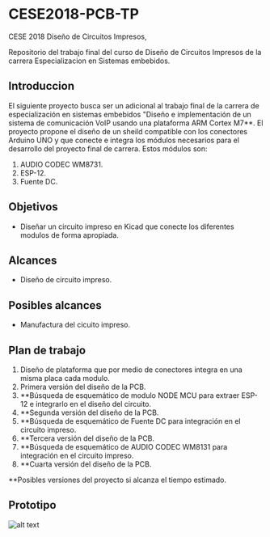 # CESE2018-PCB-TP
CESE 2018 Diseño de Circuitos Impresos,

Repositorio del trabajo final del curso de Diseño de Circuitos Impresos 
de la carrera Especializacion en Sistemas embebidos. 

## Introduccion 

El siguiente proyecto busca ser un adicional al trabajo final de la carrera de especialización en sistemas embebidos
"Diseño e implementación de un sistema de comunicación VoIP usando una plataforma ARM Cortex M7**. El proyecto propone el diseño de un sheild compatible con los conectores Arduino UNO y que conecte e integra los módulos necesarios para el desarrollo del proyecto final de carrera. Estos módulos son: 

1.  AUDIO CODEC WM8731.
2.  ESP-12. 
3.  Fuente DC. 

## Objetivos

*  Diseñar un circuito impreso en Kicad que conecte los diferentes modulos de forma apropiada.

## Alcances

*  Diseño de circuito impreso.

## Posibles alcances

*  Manufactura del cicuito impreso.

## Plan de trabajo

1.  Diseño de plataforma que por medio de conectores integra en una misma placa cada modulo.
2.  Primera versión del diseño de la PCB.
3.  **Búsqueda de esquemático de modulo NODE MCU para extraer ESP-12 e integrarlo en el diseño del circuito.
4.  **Segunda versión del diseño de la PCB.
5.  **Búsqueda de esquemático de Fuente DC para integración en el circuito impreso.
6.  **Tercera versión del diseño de la PCB.
7.  **Búsqueda de esquemático de AUDIO CODEC WM8131 para integración en el circuito impreso.
8.  **Cuarta versión del diseño de la PCB.

**Posibles versiones del proyecto si alcanza el tiempo estimado. 

## Prototipo

![alt text](https://github.com/ericsonj/CESE2018-PCB-TP/blob/master/CircuitoProto.jpg)
